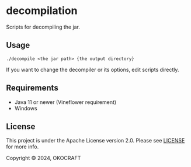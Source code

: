 # decompilation

Scripts for decompiling the jar.

## Usage

`./decompile <the jar path> {the output directory}`

If you want to change the decompiler or its options, edit scripts directly.

## Requirements

- Java 11 or newer (Vineflower requirement)
- Windows

## License

This project is under the Apache License version 2.0. Please see [LICENSE](LICENSE) for more info.

Copyright © 2024, OKOCRAFT
